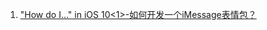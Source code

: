 1. ["How do I..." in iOS 10<1>-如何开发一个iMessage表情包？](https://boxueio.com/series/how-do-i-in-ios10/ebook/112)